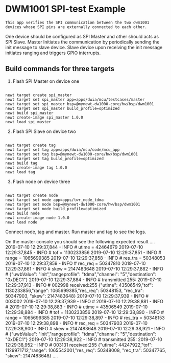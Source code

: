 # DWM1001 SPI-test Example

    This app verifies the SPI communication between the two dwm1001 devices whose SPI pins are externally connected to each other.
One device should be configured as SPI Master and other should acts as SPI Slave. Master Initiates the communication by periodically sending
the init message to slave device. Slave device upon receiving the init message initiates ranging and triggers GPIO interrupts.

## Build commands for three targets

1. Flash SPI Master on device one

```no-highlight

newt target create spi_master
newt target set spi_master app=apps/dwia/mcu/testcases/master
newt target set spi_master bsp=@mynewt-dw1000-core/hw/bsp/dwm1001
newt target set spi_master build_profile=optimized
newt build spi_master
newt create-image spi_master 1.0.0
newt load spi_master

```

2. Flash SPI Slave on device two

```no-highlight

newt target create tag
newt target set tag app=apps/dwia/mcu/code/mcu_app
newt target set tag bsp=@mynewt-dw1000-core/hw/bsp/dwm1001
newt target set tag build_profile=optimized
newt build tag
newt create-image tag 1.0.0
newt load tag

```

3. Flash node on device three

```no-highlight

newt target create node
newt target set node app=apps/twr_node_tdma
newt target set node bsp=@mynewt-dw1000-core/hw/bsp/dwm1001
newt target set node build_profile=optimized
newt build node
newt create-image node 1.0.0
newt load node

```
Connect node, tag and master.
Run master and tag to see the logs.

On the master console you should see the following expected result
....
2019-07-10 12:29:37,844 - INFO # utime = 42464679
2019-07-10 12:29:37,845 - INFO # tof = 1130233856
2019-07-10 12:29:37,851 - INFO # range = 1065699385
2019-07-10 12:29:37,858 - INFO # res_tra = 50348053
2019-07-10 12:29:37,859 - INFO # rec_req = 50347810
2019-07-10 12:29:37,861 - INFO # skew = 2147483648
2019-07-10 12:29:37,882 - INFO # {"uwbValue": "init","rangeprofile": "tdma","channel": "5","destination": "0xDEC1"}
2019-07-10 12:29:37,884 - INFO # transmitted 255:
2019-07-10 12:29:37,913 - INFO # 002998 received:255 {"utime": 43506549,"tof": 1130233856,"range": 1065699385,"res_req": 50348153, "rec_tra": 50347903, "skew": 2147483648}
2019-07-10 12:29:37,939 - INFO # 003002
2019-07-10 12:29:37,939 - INFO #
2019-07-10 12:29:38,881 - INFO #
2019-07-10 12:29:38,883 - INFO # utime = 43506549
2019-07-10 12:29:38,884 - INFO # tof = 1130233856
2019-07-10 12:29:38,890 - INFO # range = 1065699385
2019-07-10 12:29:38,897 - INFO # res_tra = 50348153
2019-07-10 12:29:38,898 - INFO # rec_req = 50347903
2019-07-10 12:29:38,900 - INFO # skew = 2147483648
2019-07-10 12:29:38,921 - INFO # {"uwbValue": "init","rangeprofile": "tdma","channel": "5","destination": "0xDEC1"}
2019-07-10 12:29:38,922 - INFO # transmitted 255:
2019-07-10 12:29:38,952 - INFO # 003131 received:255 {"utime": 44247922,"tof": 1129971712,"range": 1065542001,"res_req": 50348008, "rec_tra": 50347765, "skew": 2147483648}
....
